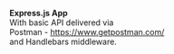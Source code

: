 **Express.js App**<br>
With basic API delivered via <br>
Postman - https://www.getpostman.com/ <br>
and Handlebars middleware.<br>
